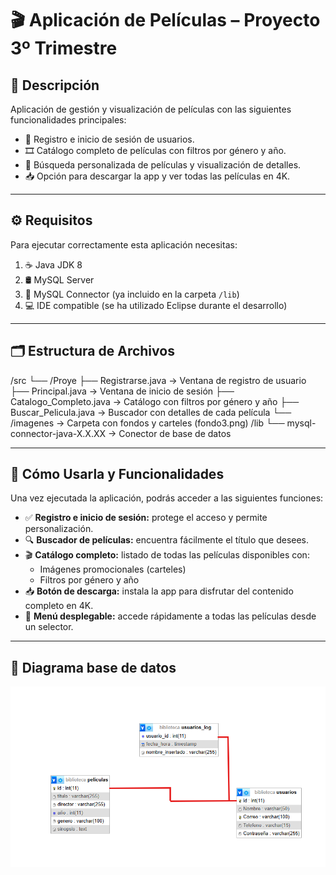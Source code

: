# 🎬 Aplicación de Películas – Proyecto 3º Trimestre

## 📌 Descripción

Aplicación de gestión y visualización de películas con las siguientes funcionalidades principales:

- 🔐 Registro e inicio de sesión de usuarios.
- 🎞️ Catálogo completo de películas con filtros por género y año.
- 🔎 Búsqueda personalizada de películas y visualización de detalles.
- 📥 Opción para descargar la app y ver todas las películas en 4K.

---

## ⚙️ Requisitos

Para ejecutar correctamente esta aplicación necesitas:

1. ☕ Java JDK 8  
2. 🛢️ MySQL Server  
3. 🔌 MySQL Connector (ya incluido en la carpeta `/lib`)  
4. 💻 IDE compatible (se ha utilizado Eclipse durante el desarrollo)

---

## 🗂️ Estructura de Archivos
/src
└── /Proye
├── Registrarse.java → Ventana de registro de usuario
├── Principal.java → Ventana de inicio de sesión
├── Catalogo_Completo.java → Catálogo con filtros por género y año
├── Buscar_Pelicula.java → Buscador con detalles de cada película
└── /imagenes → Carpeta con fondos y carteles (fondo3.png)
/lib
└── mysql-connector-java-X.X.XX → Conector de base de datos

---

## 🚀 Cómo Usarla y Funcionalidades

Una vez ejecutada la aplicación, podrás acceder a las siguientes funciones:

- ✅ **Registro e inicio de sesión:** protege el acceso y permite personalización.
- 🔍 **Buscador de películas:** encuentra fácilmente el título que desees.
- 🎬 **Catálogo completo:** listado de todas las películas disponibles con:
  - Imágenes promocionales (carteles)
  - Filtros por género y año
- 📥 **Botón de descarga:** instala la app para disfrutar del contenido completo en 4K.
- 📂 **Menú desplegable:** accede rápidamente a todas las películas desde un selector.

---

## 🚀 Diagrama base de datos

![Diagrama](diagramadefinitivo.png)
